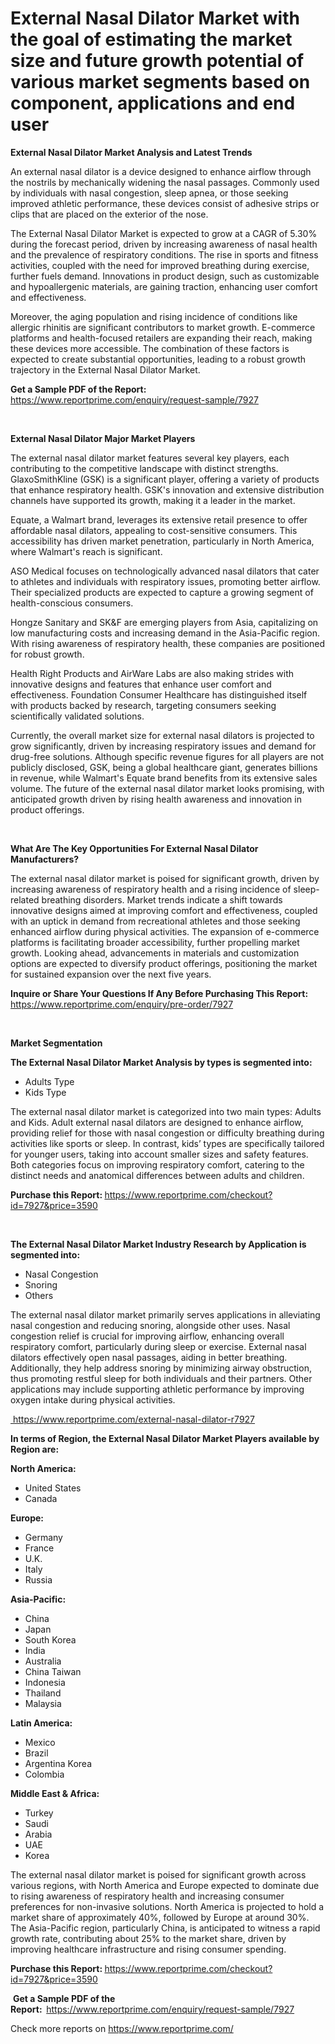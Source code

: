 <p><h1>External Nasal Dilator Market with the goal of estimating the market size and future growth potential of various market segments based on component, applications and end user</h1></p><p><strong>External Nasal Dilator Market Analysis and Latest Trends</strong></p>
<p><p>An external nasal dilator is a device designed to enhance airflow through the nostrils by mechanically widening the nasal passages. Commonly used by individuals with nasal congestion, sleep apnea, or those seeking improved athletic performance, these devices consist of adhesive strips or clips that are placed on the exterior of the nose.</p><p>The External Nasal Dilator Market is expected to grow at a CAGR of 5.30% during the forecast period, driven by increasing awareness of nasal health and the prevalence of respiratory conditions. The rise in sports and fitness activities, coupled with the need for improved breathing during exercise, further fuels demand. Innovations in product design, such as customizable and hypoallergenic materials, are gaining traction, enhancing user comfort and effectiveness.</p><p>Moreover, the aging population and rising incidence of conditions like allergic rhinitis are significant contributors to market growth. E-commerce platforms and health-focused retailers are expanding their reach, making these devices more accessible. The combination of these factors is expected to create substantial opportunities, leading to a robust growth trajectory in the External Nasal Dilator Market.</p></p>
<p><strong>Get a Sample PDF of the Report:&nbsp;</strong> <a href="https://www.reportprime.com/enquiry/request-sample/7927?utm_campaign=2804&utm_medium=2&utm_source=Github&utm_content=ia&utm_term=19032025&utm_id=external-nasal-dilator">https://www.reportprime.com/enquiry/request-sample/7927</a></p>
<p>&nbsp;</p>
<p><strong>External Nasal Dilator Major Market Players</strong></p>
<p><p>The external nasal dilator market features several key players, each contributing to the competitive landscape with distinct strengths. GlaxoSmithKline (GSK) is a significant player, offering a variety of products that enhance respiratory health. GSK's innovation and extensive distribution channels have supported its growth, making it a leader in the market.</p><p>Equate, a Walmart brand, leverages its extensive retail presence to offer affordable nasal dilators, appealing to cost-sensitive consumers. This accessibility has driven market penetration, particularly in North America, where Walmart's reach is significant.</p><p>ASO Medical focuses on technologically advanced nasal dilators that cater to athletes and individuals with respiratory issues, promoting better airflow. Their specialized products are expected to capture a growing segment of health-conscious consumers.</p><p>Hongze Sanitary and SK&F are emerging players from Asia, capitalizing on low manufacturing costs and increasing demand in the Asia-Pacific region. With rising awareness of respiratory health, these companies are positioned for robust growth.</p><p>Health Right Products and AirWare Labs are also making strides with innovative designs and features that enhance user comfort and effectiveness. Foundation Consumer Healthcare has distinguished itself with products backed by research, targeting consumers seeking scientifically validated solutions.</p><p>Currently, the overall market size for external nasal dilators is projected to grow significantly, driven by increasing respiratory issues and demand for drug-free solutions. Although specific revenue figures for all players are not publicly disclosed, GSK, being a global healthcare giant, generates billions in revenue, while Walmart's Equate brand benefits from its extensive sales volume. The future of the external nasal dilator market looks promising, with anticipated growth driven by rising health awareness and innovation in product offerings.</p></p>
<p>&nbsp;</p>
<p><strong>What Are The Key Opportunities For External Nasal Dilator Manufacturers?</strong></p>
<p><p>The external nasal dilator market is poised for significant growth, driven by increasing awareness of respiratory health and a rising incidence of sleep-related breathing disorders. Market trends indicate a shift towards innovative designs aimed at improving comfort and effectiveness, coupled with an uptick in demand from recreational athletes and those seeking enhanced airflow during physical activities. The expansion of e-commerce platforms is facilitating broader accessibility, further propelling market growth. Looking ahead, advancements in materials and customization options are expected to diversify product offerings, positioning the market for sustained expansion over the next five years.</p></p>
<p><strong>Inquire or Share Your Questions If Any Before Purchasing This Report:</strong> <a href="https://www.reportprime.com/enquiry/pre-order/7927?utm_campaign=2804&utm_medium=2&utm_source=Github&utm_content=ia&utm_term=19032025&utm_id=external-nasal-dilator">https://www.reportprime.com/enquiry/pre-order/7927</a></p>
<p>&nbsp;</p>
<p><strong>Market Segmentation</strong></p>
<p><strong>The External Nasal Dilator Market Analysis by types is segmented into:</strong></p>
<p><ul><li>Adults Type</li><li>Kids Type</li></ul></p>
<p><p>The external nasal dilator market is categorized into two main types: Adults and Kids. Adult external nasal dilators are designed to enhance airflow, providing relief for those with nasal congestion or difficulty breathing during activities like sports or sleep. In contrast, kids’ types are specifically tailored for younger users, taking into account smaller sizes and safety features. Both categories focus on improving respiratory comfort, catering to the distinct needs and anatomical differences between adults and children.</p></p>
<p><strong>Purchase this Report:&nbsp;</strong><a href="https://www.reportprime.com/checkout?id=7927&price=3590&utm_campaign=2804&utm_medium=2&utm_source=Github&utm_content=ia&utm_term=19032025&utm_id=external-nasal-dilator">https://www.reportprime.com/checkout?id=7927&price=3590</a></p>
<p>&nbsp;</p>
<p><strong>The External Nasal Dilator Market Industry Research by Application is segmented into:</strong></p>
<p><ul><li>Nasal Congestion</li><li>Snoring</li><li>Others</li></ul></p>
<p><p>The external nasal dilator market primarily serves applications in alleviating nasal congestion and reducing snoring, alongside other uses. Nasal congestion relief is crucial for improving airflow, enhancing overall respiratory comfort, particularly during sleep or exercise. External nasal dilators effectively open nasal passages, aiding in better breathing. Additionally, they help address snoring by minimizing airway obstruction, thus promoting restful sleep for both individuals and their partners. Other applications may include supporting athletic performance by improving oxygen intake during physical activities.</p></p>
<p><a href="https://www.reportprime.com/external-nasal-dilator-r7927?utm_campaign=2804&utm_medium=2&utm_source=Github&utm_content=ia&utm_term=19032025&utm_id=external-nasal-dilator">&nbsp;https://www.reportprime.com/external-nasal-dilator-r7927</a></p>
<p><strong>In terms of Region, the External Nasal Dilator Market Players available by Region are:</strong></p>
<p>
    <p> <strong> North America: </strong>
        <ul>
            <li>United States</li>
            <li>Canada</li>
        </ul>
        </p> 
    <p> <strong> Europe: </strong>
        <ul>
            <li>Germany</li>
            <li>France</li>
            <li>U.K.</li>
            <li>Italy</li>
            <li>Russia</li>
        </ul>
        </p> 
    <p> <strong> Asia-Pacific: </strong>
        <ul>
            <li>China</li>
            <li>Japan</li>
            <li>South Korea</li>
            <li>India</li>
            <li>Australia</li>
            <li>China Taiwan</li>
            <li>Indonesia</li>
            <li>Thailand</li>
            <li>Malaysia</li>
        </ul>
        </p> 
    <p> <strong> Latin America: </strong>
        <ul>
            <li>Mexico</li>
            <li>Brazil</li>
            <li>Argentina Korea</li>
            <li>Colombia</li>
        </ul>
        </p> 
    <p> <strong> Middle East & Africa: </strong>
        <ul>
            <li>Turkey</li>
            <li>Saudi</li>
            <li>Arabia</li>
            <li>UAE</li>
            <li>Korea</li>
        </ul>
    </p>
    </p>
<p><p>The external nasal dilator market is poised for significant growth across various regions, with North America and Europe expected to dominate due to rising awareness of respiratory health and increasing consumer preferences for non-invasive solutions. North America is projected to hold a market share of approximately 40%, followed by Europe at around 30%. The Asia-Pacific region, particularly China, is anticipated to witness a rapid growth rate, contributing about 25% to the market share, driven by improving healthcare infrastructure and rising consumer spending.</p></p>
<p><strong>Purchase this Report: </strong><a href="https://www.reportprime.com/checkout?id=7927&price=3590&utm_campaign=2804&utm_medium=2&utm_source=Github&utm_content=ia&utm_term=19032025&utm_id=external-nasal-dilator">https://www.reportprime.com/checkout?id=7927&price=3590</a></p>
<p>&nbsp;<strong>Get a Sample PDF of the Report:&nbsp;&nbsp;</strong><a href="https://www.reportprime.com/enquiry/request-sample/7927?utm_campaign=2804&utm_medium=2&utm_source=Github&utm_content=ia&utm_term=19032025&utm_id=external-nasal-dilator">https://www.reportprime.com/enquiry/request-sample/7927</a></p>
<p><strong></strong></p>
<p>Check more reports on <a href="https://www.reportprime.com/?utm_campaign=2804&utm_medium=2&utm_source=Github&utm_content=ia&utm_term=19032025&utm_id=external-nasal-dilator">https://www.reportprime.com/</a></p>